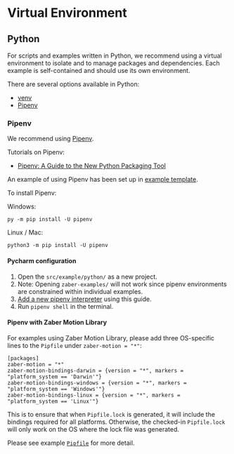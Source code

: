 # Virtual Environment

## Python

For scripts and examples written in Python, we recommend using a
virtual environment to isolate and to manage packages and dependencies.
Each example is self-contained and should use its own environment.

There are several options available in Python:

- [venv](https://docs.python.org/3/library/venv.html)
- [Pipenv](https://pipenv.pypa.io/en/latest/)

### Pipenv

We recommend using [Pipenv](https://pipenv.pypa.io/en/latest/).

Tutorials on Pipenv:

- [Pipenv: A Guide to the New Python Packaging Tool](https://realpython.com/pipenv-guide/)

An example of using Pipenv has been set up in [example template](../src/_template/python/).

To install Pipenv:

Windows:

    py -m pip install -U pipenv

Linux / Mac:

    python3 -m pip install -U pipenv

#### Pycharm configuration

1. Open the `src/example/python/` as a new project.
2. Note: Opening `zaber-examples/` will not work since pipenv environments are constrained
   within individual examples.
3. [Add a new pipenv interpreter](https://www.jetbrains.com/help/pycharm/pipenv.html#pipenv-new-project)
   using this guide.
4. Run `pipenv shell` in the terminal.

#### Pipenv with Zaber Motion Library

For examples using Zaber Motion Library, please add three OS-specific lines
to the `Pipfile` under `zaber-motion = "*"`:

    [packages]
    zaber-motion = "*"
    zaber-motion-bindings-darwin = {version = "*", markers = "platform_system == 'Darwin'"}
    zaber-motion-bindings-windows = {version = "*", markers = "platform_system == 'Windows'"}
    zaber-motion-bindings-linux = {version = "*", markers = "platform_system == 'Linux'"}

This is to ensure that when `Pipfile.lock` is generated, it will include the bindings required
for all platforms.  Otherwise, the checked-in `Pipfile.lock` will only work
on the OS where the lock file was generated.

Please see example [`Pipfile`](../src/_template/python/Pipfile) for more detail.

